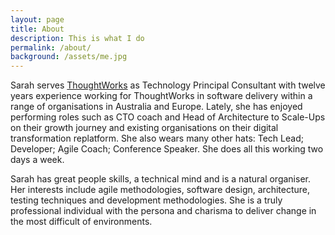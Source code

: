 ```yaml
---
layout: page
title: About
description: This is what I do
permalink: /about/
background: /assets/me.jpg
---
```


Sarah serves [ThoughtWorks](http://thoughtworks.com "ThoughtWorks") as Technology Principal Consultant with twelve years experience working for ThoughtWorks in software delivery within a range of organisations in Australia and Europe. Lately, she has enjoyed performing roles such as CTO coach and Head of Architecture to Scale-Ups on their growth journey and existing organisations on their digital transformation replatform. She also wears many other hats: Tech Lead; Developer; Agile Coach; Conference Speaker. She does all this working two days a week.

Sarah has great people skills, a technical mind and is a natural organiser. Her interests include agile methodologies, software design, architecture, testing techniques and development methodologies. She is a truly professional individual with the persona and charisma to deliver change in the most difficult of environments.



<!-- This is the base Jekyll theme. You can find out more info about customizing your Jekyll theme, as well as basic Jekyll usage documentation at [jekyllrb.com](https://jekyllrb.com/)

You can find the source code for Minima at GitHub:
[jekyll][jekyll-organization] /
[minima](https://github.com/jekyll/minima)

You can find the source code for Jekyll at GitHub:
[jekyll][jekyll-organization] /
[jekyll](https://github.com/jekyll/jekyll)


[jekyll-organization]: https://github.com/jekyll -->
